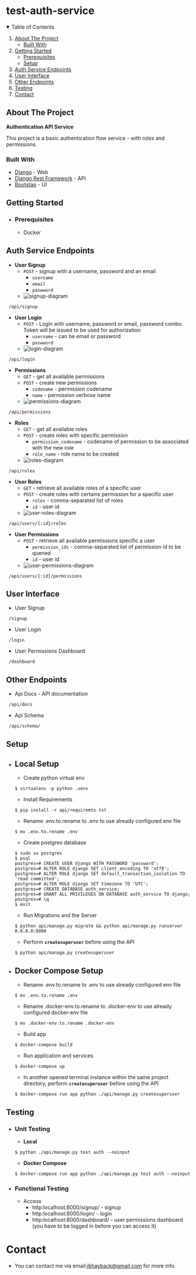 # test-auth-service

<!-- TABLE OF CONTENTS -->
<details open="open">
  <summary>Table of Contents</summary>
  <ol>
    <li>
      <a href="#about-the-project">About The Project</a>
      <ul>
        <li><a href="#built-with">Built With</a></li>
      </ul>
    </li>
    <li>
      <a href="#getting-started">Getting Started</a>
      <ul>
        <li><a href="#prerequisites">Prerequisites</a></li>
        <li><a href="#setup">Setup</a></li>
      </ul>
    </li>
    <li><a href="#auth-service-endpoints">Auth Service Endpoints</a></li>
    <li><a href="#user-interface">User Interface</a></li>
    <li><a href="#other-endpoints">Other Endpoints</a></li>
    <li><a href="#testing">Testing</a></li>
    <li><a href="#contact">Contact</a></li>
  </ol>
</details>


## About The Project

**Authentication API Service**

This project is a basic authentication flow service - with roles and permissions.

### Built With
* [Django](https://www.djangoproject.com/) - Web
* [Django Rest Framework](https://www.django-rest-framework.org/) - API
* [Bootstap](https://getbootstrap.com/) - UI

## Getting Started
- ### Prerequisites
    * Docker

## Auth Service Endpoints
 - **User Signup**
    * `POST` - signup with a username, password and an email
        * `username`
        * `email`
        * `paswword`
    * ![signup-diagram](https://github.com/jbhayback/test-auth-service/blob/master/UMLDiagrams/signup.png)
 ```
  /api/signup
 ```
 - **User Login**
    * `POST` - Login with username, password or email, password combo. Token will be issued to be used for authorization
        * `username` - can be email or password
        * `paswword`
    * ![login-diagram](https://github.com/jbhayback/test-auth-service/blob/master/UMLDiagrams/login.png)
 ```
  /api/login
 ```
  - **Permissions**
    * `GET` - get all available permissions
    * `POST` - create new permissions
        * `codename` - permission codename
        * `name` - permission verbose name
    * ![permissions-diagram](https://github.com/jbhayback/test-auth-service/blob/master/UMLDiagrams/permissions.png)
 ```
  /api/permissions
 ```
- **Roles**
    * `GET` - get all available roles
    * `POST` - create roles with specific permission
        * `permission_codename` - codename of permission to be associated with the new role
        * `role_name` - role name to be created
    * ![roles-diagram](https://github.com/jbhayback/test-auth-service/blob/master/UMLDiagrams/roles.png)
 ```
  /api/roles
 ```
- **User Roles**
    * `GET` - retrieve all available roles of a specific user
    * `POST` - create roles with certains permission for a specific user
        * `roles` - comma-separated list of roles
        * `id` - user id
     * ![user-roles-diagram](https://github.com/jbhayback/test-auth-service/blob/master/UMLDiagrams/user_roles.png)
 ```
  /api/users/{:id}/roles
 ```
- **User Permissions**
    * `POST` - retrieve all available permissions specific a user
        * `permission_ids` - comma-separated list of permission id to be queried
        * `id` - user id
    * ![user-permissions-diagram](https://github.com/jbhayback/test-auth-service/blob/master/UMLDiagrams/user_permissions.png)
 ```
  /api/users/{:id}/permissions
 ```

 ## User Interface
 - User Signup
 ```
  /signup
 ```
 - User Login
 ```
  /login
 ```
  - User Permissions Dashboard
 ```
  /dashboard
 ```

## Other Endpoints
 - Api Docs - API documentation
 ```
  /api/docs
 ```
 - Api Schema
 ```
  /api/schema/
 ```

## Setup
- ## Local Setup
    - Create python virtual env
    ```
    $ virtualenv -p python .venv
    ```
    - Install Requirements
    ```
    $ pip install -r api/requiremts.txt
    ```
    - Rename .env.to.rename to .env to use already configured env file
    ```
    $ mv .env.to.rename .env
    ```
    - Create postgres database
    ```
    $ sudo su postgres
    $ psql
    postgres=# CREATE USER django WITH PASSWORD 'password';
    postgres=# ALTER ROLE django SET client_encoding TO 'utf8';
    postgres=# ALTER ROLE django SET default_transaction_isolation TO 'read committed';
    postgres=# ALTER ROLE django SET timezone TO 'UTC';
    postgres=# CREATE DATABASE auth_service;
    postgres=# GRANT ALL PRIVILEGES ON DATABASE auth_service TO django;
    postgres=# \q
    $ exit
    ```
    - Run Migrations and the Server
    ```
    $ python api/manage.py migrate && python api/manage.py runserver 0.0.0.0:8000
    ```
    - Perform **`createsuperuser`** before using the API
    ```
    $ python api/manage.py createsuperuser
    ```

- ## Docker Compose Setup
    - Rename .env.to.rename to .env to use already configured env file
    ```
    $ mv .env.to.rename .env
    ```
    - Rename .docker-env.to.rename to .docker-env to use already configured docker-env file
    ```
    $ mv .docker-env.to.rename .docker-env
    ```
    - Build app
    ```
    $ docker-compose build
    ```
    - Run application and services
    ```
    $ docker-compose up
    ```
    - In another opened terminal instance within the same project directory, perform **`createsuperuser`** before using the API
    ```
    $ docker-compose run app python ./api/manage.py createsuperuser
    ```

 ## Testing
 - ### Unit Testing
    - **Local**
    ```
    $ python ./api/manage.py test auth --noinput
    ```
    - **Docker Compose**
    ```
    $ docker-compose run app python ./api/manage.py test auth --noinput
    ```
- ### Functional Testing
    - Access
        * http:localhost:8000/signup/ - signup
        * http:localhost:8000/login/ - login
        * http:localhost:8000/dashboard/ - user permissions dashboard (you have to be logged in before you can access it)

 # Contact
- You can contact me via email:jbhayback@gmail.com for more info.
